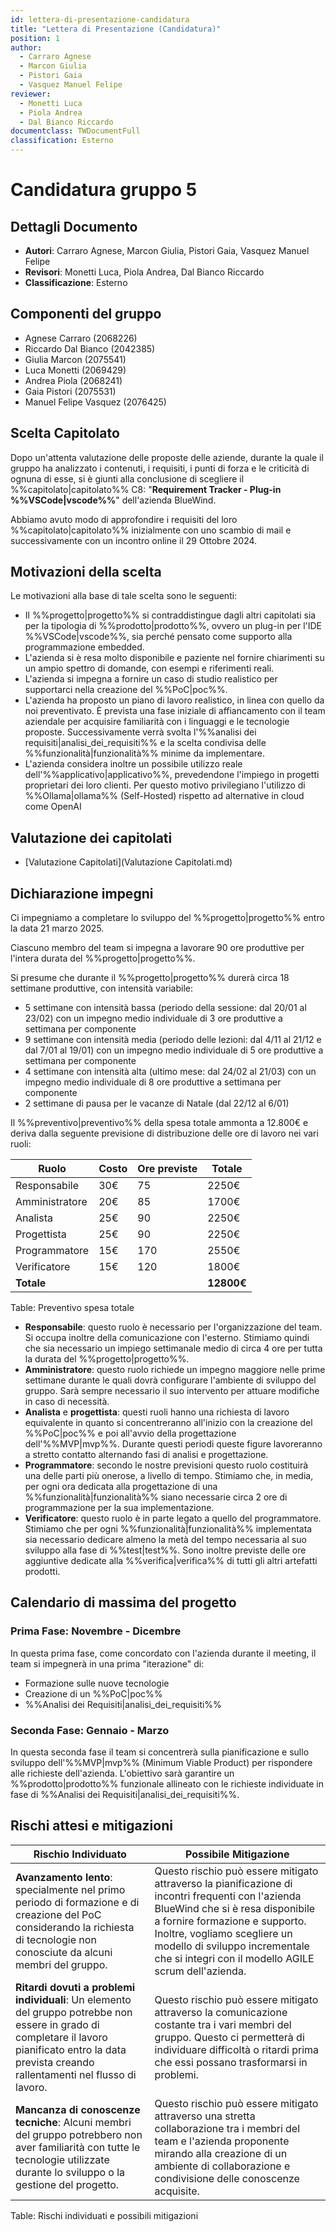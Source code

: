 ```yaml
---
id: lettera-di-presentazione-candidatura
title: "Lettera di Presentazione (Candidatura)"
position: 1
author:
  - Carraro Agnese
  - Marcon Giulia
  - Pistori Gaia
  - Vasquez Manuel Felipe
reviewer:
  - Monetti Luca
  - Piola Andrea
  - Dal Bianco Riccardo
documentclass: TWDocumentFull
classification: Esterno
---
```


<!-- ::: {.no-export} -->

# Candidatura gruppo 5

## Dettagli Documento

- **Autori**: Carraro Agnese, Marcon Giulia, Pistori Gaia, Vasquez Manuel Felipe
- **Revisori**: Monetti Luca, Piola Andrea, Dal Bianco Riccardo
- **Classificazione**: Esterno

<!-- ::: -->

## Componenti del gruppo

- Agnese Carraro (2068226)
- Riccardo Dal Bianco (2042385)
- Giulia Marcon (2075541)
- Luca Monetti (2069429)
- Andrea Piola (2068241)
- Gaia Pistori (2075531)
- Manuel Felipe Vasquez (2076425)

## Scelta Capitolato

Dopo un'attenta valutazione delle proposte delle aziende, durante la quale il gruppo ha analizzato i contenuti, i requisiti, i punti di forza e le criticità di ognuna di esse, si è giunti alla conclusione di scegliere il %%capitolato|capitolato%% C8: "**Requirement Tracker - Plug-in %%VSCode|vscode%%**" dell'azienda BlueWind.

Abbiamo avuto modo di approfondire i requisiti del loro %%capitolato|capitolato%% inizialmente con uno scambio di mail e successivamente con un incontro online il 29 Ottobre 2024.

## Motivazioni della scelta

Le motivazioni alla base di tale scelta sono le seguenti:

- Il %%progetto|progetto%% si contraddistingue dagli altri capitolati sia per la tipologia di %%prodotto|prodotto%%, ovvero un plug-in per l'IDE %%VSCode|vscode%%, sia perché pensato come supporto alla programmazione embedded.
- L'azienda si è resa molto disponibile e paziente nel fornire chiarimenti su un ampio spettro di domande, con esempi e riferimenti reali.
- L'azienda si impegna a fornire un caso di studio realistico per supportarci nella creazione del %%PoC|poc%%.
- L'azienda ha proposto un piano di lavoro realistico, in linea con quello da noi preventivato. È prevista una fase iniziale di affiancamento con il team aziendale per acquisire familiarità con i linguaggi e le tecnologie proposte. Successivamente verrà svolta l'%%analisi dei requisiti|analisi_dei_requisiti%% e la scelta condivisa delle %%funzionalità|funzionalità%% minime da implementare.
- L'azienda considera inoltre un possibile utilizzo reale dell'%%applicativo|applicativo%%, prevedendone l'impiego in progetti proprietari dei loro clienti. Per questo motivo privilegiano l'utilizzo di %%Ollama|ollama%% (Self-Hosted) rispetto ad alternative in cloud come OpenAI

## Valutazione dei capitolati

- [Valutazione Capitolati](Valutazione Capitolati.md)

## Dichiarazione impegni

Ci impegniamo a completare lo sviluppo del %%progetto|progetto%% entro la data 21 marzo 2025.

Ciascuno membro del team si impegna a lavorare 90 ore produttive per l'intera durata del %%progetto|progetto%%.

Si presume che durante il %%progetto|progetto%% durerà circa 18 settimane produttive, con intensità variabile:

- 5 settimane con intensità bassa (periodo della sessione: dal 20/01 al 23/02) con un impegno medio individuale di 3 ore produttive a settimana per componente
- 9 settimane con intensità media (periodo delle lezioni: dal 4/11 al 21/12 e dal 7/01 al 19/01) con un impegno medio individuale di 5 ore produttive a settimana per componente
- 4 settimane con intensità alta (ultimo mese: dal 24/02 al 21/03) con un impegno medio individuale di 8 ore produttive a settimana per componente
- 2 settimane di pausa per le vacanze di Natale (dal 22/12 al 6/01)

Il %%preventivo|preventivo%% della spesa totale ammonta a 12.800€ e deriva dalla seguente previsione di distribuzione delle ore di lavoro nei vari ruoli:

| Ruolo          | Costo | Ore previste | Totale     |
| -------------- | ----- | ------------ | ---------- |
| Responsabile   | 30€   | 75           | 2250€      |
| Amministratore | 20€   | 85           | 1700€      |
| Analista       | 25€   | 90           | 2250€      |
| Progettista    | 25€   | 90           | 2250€      |
| Programmatore  | 15€   | 170          | 2550€      |
| Verificatore   | 15€   | 120          | 1800€      |
| **Totale**     |       |              | **12800€** |

Table: Preventivo spesa totale

- **Responsabile**: questo ruolo è necessario per l'organizzazione del team. Si occupa inoltre della comunicazione con l'esterno. Stimiamo quindi che sia necessario un impiego settimanale medio di circa 4 ore per tutta la durata del %%progetto|progetto%%.
- **Amministratore**: questo ruolo richiede un impegno maggiore nelle prime settimane durante le quali dovrà configurare l'ambiente di sviluppo del gruppo. Sarà sempre necessario il suo intervento per attuare modifiche in caso di necessità.
- **Analista** e **progettista**: questi ruoli hanno una richiesta di lavoro equivalente in quanto si concentreranno all'inizio con la creazione del %%PoC|poc%% e poi all'avvio della progettazione dell'%%MVP|mvp%%. Durante questi periodi queste figure lavoreranno a stretto contatto alternando fasi di analisi e progettazione.
- **Programmatore**: secondo le nostre previsioni questo ruolo costituirà una delle parti più onerose, a livello di tempo. Stimiamo che, in media, per ogni ora dedicata alla progettazione di una %%funzionalità|funzionalità%% siano necessarie circa 2 ore di programmazione per la sua implementazione.
- **Verificatore**: questo ruolo è in parte legato a quello del programmatore. Stimiamo che per ogni %%funzionalità|funzionalità%% implementata sia necessario dedicare almeno la metà del tempo necessaria al suo sviluppo alla fase di %%test|test%%. Sono inoltre previste delle ore aggiuntive dedicate alla %%verifica|verifica%% di tutti gli altri artefatti prodotti.

## Calendario di massima del progetto

### Prima Fase: Novembre - Dicembre

In questa prima fase, come concordato con l'azienda durante il meeting, il team si impegnerà in una prima "iterazione" di:

- Formazione sulle nuove tecnologie
- Creazione di un %%PoC|poc%%
- %%Analisi dei Requisiti|analisi_dei_requisiti%%

### Seconda Fase: Gennaio - Marzo

In questa seconda fase il team si concentrerà sulla pianificazione e sullo sviluppo dell'%%MVP|mvp%% (Minimum Viable Product) per rispondere alle richieste dell'azienda. L'obiettivo sarà garantire un %%prodotto|prodotto%% funzionale allineato con le richieste individuate in fase di %%Analisi dei Requisiti|analisi_dei_requisiti%%.

## Rischi attesi e mitigazioni

| Rischio Individuato                                                                                                                                                                                   | Possibile Mitigazione                                                                                                                                                                                                                                                                           |
| ----------------------------------------------------------------------------------------------------------------------------------------------------------------------------------------------------- | ----------------------------------------------------------------------------------------------------------------------------------------------------------------------------------------------------------------------------------------------------------------------------------------------- |
| **Avanzamento lento**: specialmente nel primo periodo di formazione e di creazione del PoC considerando la richiesta di tecnologie non conosciute da alcuni membri del gruppo.                        | Questo rischio può essere mitigato attraverso la pianificazione di incontri frequenti con l'azienda BlueWind che si è resa disponibile a fornire formazione e supporto. Inoltre, vogliamo scegliere un modello di sviluppo incrementale che si integri con il modello AGILE scrum dell'azienda. |
| **Ritardi dovuti a problemi individuali**: Un elemento del gruppo potrebbe non essere in grado di completare il lavoro pianificato entro la data prevista creando rallentamenti nel flusso di lavoro. | Questo rischio può essere mitigato attraverso la comunicazione costante tra i vari membri del gruppo. Questo ci permetterà di individuare difficoltà o ritardi prima che essi possano trasformarsi in problemi.                                                                                 |
| **Mancanza di conoscenze tecniche**: Alcuni membri del gruppo potrebbero non aver familiarità con tutte le tecnologie utilizzate durante lo sviluppo o la gestione del progetto.                      | Questo rischio può essere mitigato attraverso una stretta collaborazione tra i membri del team e l'azienda proponente mirando alla creazione di un ambiente di collaborazione e condivisione delle conoscenze acquisite.                                                                        |

Table: Rischi individuati e possibili mitigazioni
